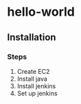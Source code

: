 # hello-world

## Installation

### Steps
1. Create EC2
2. Install java
3. Install jenkins
4. Set up jenkins
